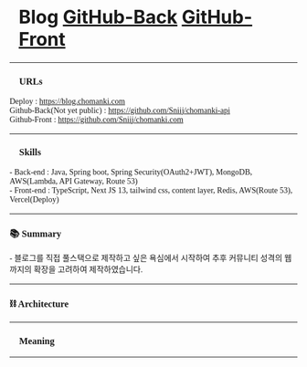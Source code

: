 <h1 class="modal-title fs-5" id="exampleModalLabel" style="text-align: left; font-size: 2rem; padding: 1rem 0 0 1rem" >
Blog
<a href="https://github.com/Sniij/chomanki-api" target="_blank" class="icon brands alt fa-github" ><span class="label">GitHub-Back</span></a>
<a href="https://github.com/Sniij/chomanki.com" target="_blank" class="icon brands alt fa-github" ><span class="label">GitHub-Front</span></a>

</h1>

<hr style="margin:0px 0px 1rem 0px;">
<div id="modal_inContent" style="position: inherit; text-align: left; font-family: 'KBO-Dia-Gothic_bold';">
    <h3>🔗 URLs</h3>
    <p>
        Deploy : <a href="https://blog.chomanki.com" target="_blank">https://blog.chomanki.com</a><br/>
        Github-Back(Not yet public) : <a href="https://github.com/Sniij/chomanki-api" target="_blank">https://github.com/Sniij/chomanki-api</a><br/>
        Github-Front : <a href="https://github.com/Sniij/chomanki.com" target="_blank">https://github.com/Sniij/chomanki.com</a><br/>
    </p>
    <hr style="margin: 1rem 0px 1rem 0px;">
    <h3>🛒 Skills</h3>
    <p style="font-family: 'Pretendard-Regular';">
        - Back-end : Java, Spring boot, Spring Security(OAuth2+JWT), MongoDB, AWS(Lambda, API Gateway, Route 53)   <br/>
        - Front-end : TypeScript, Next JS 13, tailwind css, content layer, Redis, AWS(Route 53), Vercel(Deploy)  <br/>
    </p>
    <hr style="margin: 1rem 0px 1rem 0px;">
    <h3>📚 Summary</h3>
    <p style="font-family: 'Pretendard-Regular';">
        - 블로그를 직접 풀스택으로 제작하고 싶은 욕심에서 시작하여 추후 커뮤니티 성격의 웹까지의 확장을 고려하여 제작하였습니다.
    </p>
    <hr style="margin: 1rem 0px 1rem 0px;">
    <h3>⛓ Architecture</h3>
    <hr style="margin: 1rem 0px 1rem 0px;">
    <h3>📑 Meaning</h3>

</div>

<hr style="margin: 0rem 0px 5rem 0px;">
    
</div>